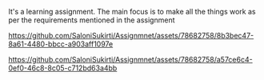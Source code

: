 It's a learning assignment. The main focus is to make all the things work as per the requirements mentioned in the assignment


https://github.com/SaloniSukirti/Assignmnet/assets/78682758/8b3bec47-8a61-4480-bbcc-a903aff1097e



https://github.com/SaloniSukirti/Assignmnet/assets/78682758/a57ce6c4-0ef0-46c8-8c05-c712bd63a4bb

